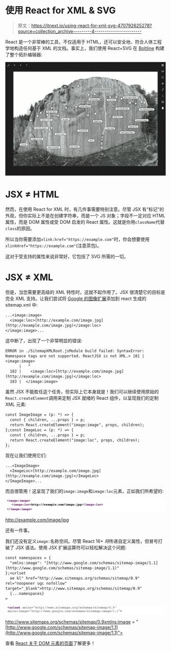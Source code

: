 # 使用 React for XML & SVG

> 原文：<https://itnext.io/using-react-for-xml-svg-470792625278?source=collection_archive---------4----------------------->

React 是一个非常棒的工具，不仅适用于 HTML，还可以安全地、符合人体工程学地构造任何基于 XML 的文档。事实上，我们使用 React+SVG 在 [Boltline](https://www.boltline.org/) 构建了整个拓扑编辑器:

![](img/0e499b424e2140c23bc45f4725516ca8.png)

# JSX ≠ HTML

然而，在使用 React for XML 时，有几件事需要特别注意。尽管 JSX 有“标记”的外观，但你实际上不是在创建字符串，而是一个 JS 对象；字段不一定对应 HTML 属性，而是 DOM 属性或受 DOM 启发的 React 属性。这就是你用`className`代替`class`的原因。

所以当你需要添加`xlink:href="https://example.com"`时，你会想要使用`xlinkHref="https://example.com"`(注意茶包)。

这对于受支持的属性来说非常好，它包括了 SVG 所需的一切。

# JSX ≠ XML

但是，当您需要更高级的 XML 特性时，这就不起作用了。JSX 很清楚它的目标是完全 XML 支持。让我们尝试将 [Google 的图像扩展](https://support.google.com/webmasters/answer/178636)添加到 react 生成的 sitemap.xml 中:

```
...<image:image>
  <image:loc>[http://example.com/image.jpg](http://example.com/image.jpg)</image:loc>
</image:image>...
```

这中断了，出现了一个非常明显的错误:

```
ERROR in ./SitemapXMLRoot.jsModule build failed: SyntaxError: Namespace tags are not supported. ReactJSX is not XML.> 181 |  <image:image>
      |   ^
  182 |    <image:loc>[http://example.com/image.jpg](http://example.com/image.jpg)</image:loc>
  183 |  </image:image>
```

虽然 JSX 不能胜任这个任务，但实际上它本身就是！我们可以继续使用原始的`React.createElement`调用来定制 JSX 就绪的 React 组件，以呈现我们的定制 XML 元素:

```
const ImageImage = (p: *) => {
  const { children, ...props } = p;
  return React.createElement("image:image", props, children);
};const ImageLoc = (p: *) => {
  const { children, ...props } = p;
  return React.createElement("image:loc", props, children);
};
```

现在让我们使用它们:

```
...<ImageImage>
  <ImageLoc>[http://example.com/image.jpg](http://example.com/image.jpg)</ImageLoc>
</ImageImage>...
```

而且很管用！这呈现了我们的`image:image`和`image:loc`元素，正如我们所希望的:

![](img/172c87bdccd8ebab654fed721f50562d.png)

<loc>http://example.com/image/jpg</loc>

还有一件事。

我们还没有定义`image:`名称空间。尽管 React 16+ *将*传递自定义属性，但冒号打破了 JSX 语法。使用 JSX 扩展运算符可以轻松解决这个问题:

```
const namespaces = {
  "xmlns:image": "[http://www.google.com/schemas/sitemap-image/1.1](http://www.google.com/schemas/sitemap-image/1.1)"
};<urlset
  ae kl" href="http://www.sitemaps.org/schemas/sitemap/0.9" rel="noopener ugc nofollow" target="_blank">http://www.sitemaps.org/schemas/sitemap/0.9"
  {...namespaces}
>
```

![](img/79abd8e33e3ef0947e072ac314c78f35.png)

<urlset xmlns="”<a" class="ae kl" href="http://www.sitemaps.org/schemas/sitemap/0.9" rel="noopener ugc nofollow" target="_blank">http://www.sitemaps.org/schemas/sitemap/0.9xmlns:image = "[http://www.google.com/schemas/sitemap-image/1.1](http://www.google.com/schemas/sitemap-image/1.1)"></urlset>

查看 [React 关于 DOM 元素的页面](https://reactjs.org/docs/dom-elements.html)了解更多！